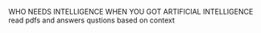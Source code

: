 WHO NEEDS INTELLIGENCE WHEN YOU GOT ARTIFICIAL INTELLIGENCE  <br/>read pdfs and answers qustions based on context
